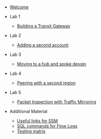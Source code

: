 - [Welcome](init.md)
- Lab 1

  - [Building a Transit Gateway](Lab1Instructions.md)

- Lab 2

  - [Adding a second account](Lab2Instructions.md)

- Lab 3

  - [Moving to a hub and spoke desgin](Lab3Instructions.md)

- Lab 4

  - [Peering with a second region](Lab4Instructions.md)

- Lab 5

  - [Packet Inspection with Traffic Mirroring](Lab5Instructions.md)

- Additional Material

  - [Useful links for SSM](UsefulLinks.md)
  - [SQL commands for Flow Logs](SQLAthena.md)
  - [Testing matrix](testingmatrix.md)



